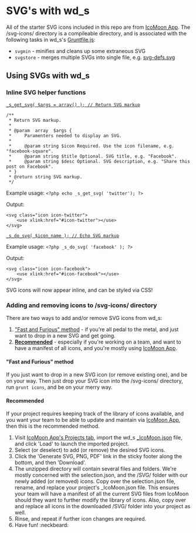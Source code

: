 # SVG's with wd_s

All of the starter SVG icons included in this repo are from [IcoMoon App](https://icomoon.io/app/). The /svg-icons/ directory is a compileable directory, and is associated with the following tasks in wd_s's [Gruntfile.js](../../blob/master/Gruntfile.js):

* `svgmin` - minifies and cleans up some extraneous SVG 
* `svgstore` - merges multiple SVGs into single file, e.g. [svg-defs.svg](../blob/master/images/svg-defs.svg)

## Using SVGs with wd_s

### Inline SVG helper functions

[`_s_get_svg( $args = array() ); // Return SVG markup`](../../blob/master/inc/template-tags.php#L125) 
```
/**
 * Return SVG markup.
 *
 * @param  array  $args {
 *     Paramenters needed to display an SVG.
 *
 *     @param string $icon Required. Use the icon filename, e.g. "facebook-square".
 *     @param string $title Optional. SVG title, e.g. "Facebook".
 *     @param string $desc Optional. SVG description, e.g. "Share this post on Facebook".
 * }
 * @return string SVG markup.
 */
```

Example usage:
`<?php echo _s_get_svg( 'twitter'); ?>`

Output:
```
<svg class="icon icon-twitter">
    <use xlink:href="#icon-twitter"></use>
</svg>
```
[`_s_do_svg( $icon_name ); // Echo SVG markup`](../blob/master/inc/template-tags.php#L139)

Example usage: 
`<?php _s_do_svg( 'facebook' ); ?>`

Output:
```
<svg class="icon icon-facebook">
    <use xlink:href="#icon-facebook"></use>
</svg>
```

SVG icons will now appear inline, and can be styled via CSS!

### Adding and removing icons to /svg-icons/ directory
There are two ways to add and/or remove SVG icons from wd_s:

1. ["Fast and Furious" method](#fast-and-furious) - if you're all pedal to the metal, and just want to drop in a new SVG and get going.
2. [**Recommended**](#recommended) - especially if you're working on a team, and want to have a manifest of all icons, and you're mostly using [IcoMoon App](https://icomoon.io/app/).

#### "Fast and Furious" method
If you just want to drop in a new SVG icon (or remove existing one), and be on your way. Then just drop your SVG icon into the /svg-icons/ directory, run `grunt icons`, and be on your merry way.

#### Recommended
If your project requires keeping track of the library of icons available, and you want your team to be able to update and maintain via [IcoMoon App](https://icomoon.io/app/), then this is the recommended method.

1. Visit [IcoMoon App's Projects tab](https://icomoon.io/app/#/projects), import the wd_s [_IcoMoon.json](_IcoMoon.json) file, and click 'Load' to launch the imported project.
2. Select (or deselect) to add (or remove) the desired SVG icons.
3. Click the 'Generate SVG, PNG, PDF' link in the sticky footer along the bottom, and then 'Download'.
4. The unzipped directory will contain several files and folders. We're mostly concerned with the selection.json, and the /SVG/ folder with our newly added (or removed) icons. Copy over the selection.json file, rename, and replace your project's _IcoMoon.json file. This ensures your team will have a manifest of all the current SVG files from IcoMoon should they want to further modify the library of icons. Also, copy over and replace all icons in the downloaded /SVG/ folder into your project as well.
5. Rinse, and repeat if further icon changes are required.
6. Have fun! :neckbeard: